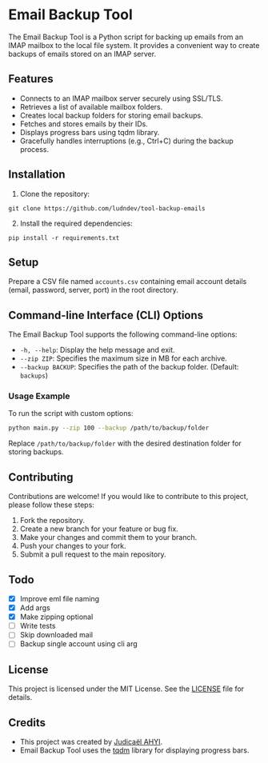 
# Email Backup Tool

The Email Backup Tool is a Python script for backing up emails from an IMAP mailbox to the local file system. It provides a convenient way to create backups of emails stored on an IMAP server.

## Features

- Connects to an IMAP mailbox server securely using SSL/TLS.
- Retrieves a list of available mailbox folders.
- Creates local backup folders for storing email backups.
- Fetches and stores emails by their IDs.
- Displays progress bars using tqdm library.
- Gracefully handles interruptions (e.g., Ctrl+C) during the backup process.

## Installation

1. Clone the repository:

```
git clone https://github.com/ludndev/tool-backup-emails
```

2. Install the required dependencies:

```
pip install -r requirements.txt
```

## Setup

Prepare a CSV file named `accounts.csv` containing email account details (email, password, server, port) in the root directory.

## Command-line Interface (CLI) Options

The Email Backup Tool supports the following command-line options:

- `-h, --help`: Display the help message and exit.
- `--zip ZIP`: Specifies the maximum size in MB for each archive.
- `--backup BACKUP`: Specifies the path of the backup folder. (Default: `backups`)

### Usage Example

To run the script with custom options:

```bash
python main.py --zip 100 --backup /path/to/backup/folder
```

Replace `/path/to/backup/folder` with the desired destination folder for storing backups.

## Contributing

Contributions are welcome! If you would like to contribute to this project, please follow these steps:

1. Fork the repository.
2. Create a new branch for your feature or bug fix.
3. Make your changes and commit them to your branch.
4. Push your changes to your fork.
5. Submit a pull request to the main repository.

## Todo

- [x] Improve eml file naming
- [x] Add args
- [x] Make zipping optional
- [ ] Write tests
- [ ] Skip downloaded mail
- [ ] Backup single account using cli arg

## License

This project is licensed under the MIT License. See the [LICENSE](LICENSE) file for details.

## Credits

- This project was created by [Judicaël AHYI](https://github.com/ludndev).
- Email Backup Tool uses the [tqdm](https://github.com/tqdm/tqdm) library for displaying progress bars.

